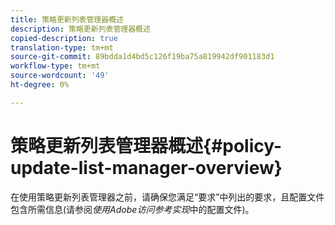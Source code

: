 ```yaml
---
title: 策略更新列表管理器概述
description: 策略更新列表管理器概述
copied-description: true
translation-type: tm+mt
source-git-commit: 89bdda1d4bd5c126f19ba75a819942df901183d1
workflow-type: tm+mt
source-wordcount: '49'
ht-degree: 0%

---
```



# 策略更新列表管理器概述{#policy-update-list-manager-overview}

在使用策略更新列表管理器之前，请确保您满足“要求”中列出的要求，且配置文件包含所需信息(请参阅&#x200B;*使用Adobe访问参考实现*&#x200B;中的配置文件)。
